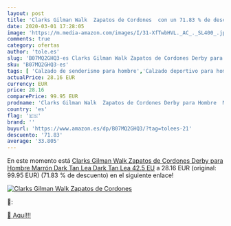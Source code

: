 ```yaml
---
layout: post
title: 'Clarks Gilman Walk  Zapatos de Cordones  con un 71.83 % de descuento'
date: 2020-03-01 17:28:05
image: 'https://m.media-amazon.com/images/I/31-XfTwbHVL._AC_._SL400_.jpg'
comments: true
category: ofertas
author: 'tole.es'
slug: 'B07MQ2GHQ3-es Clarks Gilman Walk Zapatos de Cordones Derby para Hombre...'
sku: 'B07MQ2GHQ3-es'
tags: [ 'Calzado de senderismo para hombre','Calzado deportivo para hombre','Chanclas y sandalias de piscina para hombre','Zapatillas de senderismo para hombre','Zapatillas y calzado deportivo para hombre','Zapatos','Zapatos para hombre','Zapatos y complementos','zapatos', ]
actualPrice: 28.16 EUR
currency: EUR
price: 28.16
comparePrice: 99.95 EUR
prodname: 'Clarks Gilman Walk  Zapatos de Cordones Derby para Hombre  Marrón  Dark Tan Lea Dark Tan Lea   42.5 EU'
country: 'es'
flag: '🇪🇸'
brand: ''
buyurl: 'https://www.amazon.es/dp/B07MQ2GHQ3/?tag=tolees-21'
descuento: '71.83'
average: '33.805'
---
```


En este momento está [Clarks Gilman Walk  Zapatos de Cordones Derby para Hombre  Marrón  Dark Tan Lea Dark Tan Lea   42.5 EU](https://www.amazon.es/dp/B07MQ2GHQ3/?tag=tolees-21) a 28.16 EUR (original: 99.95 EUR) (71.83 %  de descuento) en el siguiente enlace!

[![Clarks Gilman Walk  Zapatos de Cordones ](https://m.media-amazon.com/images/I/31-XfTwbHVL._AC_._SL400_.jpg)](https://www.amazon.es/dp/B07MQ2GHQ3/?tag=tolees-21)

🔎:


[🛒 Aquí!!!](https://www.amazon.es/dp/B07MQ2GHQ3/?tag=tolees-21)
